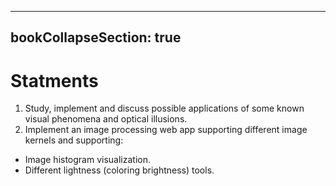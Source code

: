 
---
bookCollapseSection: true
---

# Statments
1. Study, implement and discuss possible applications of some known visual phenomena and optical illusions.
2. Implement an image processing web app supporting different image kernels and supporting:

 * Image histogram visualization.
 * Different lightness (coloring brightness) tools.
